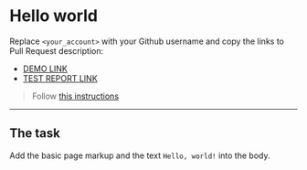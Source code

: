 # Hello world
Replace `<your_account>` with your Github username and copy the links to Pull Request description:
- [DEMO LINK](https://anna-akhalmosulishvili.github.io/layout_hello-world/)
- [TEST REPORT LINK](https://anna-akhalmosulishvili.github.io/layout_hello-world/report/html_report/)

> Follow [this instructions](https://mate-academy.github.io/layout_task-guideline/#how-to-solve-the-layout-tasks-on-github)
___

## The task 
Add the basic page markup and the text `Hello, world!` into the body.
